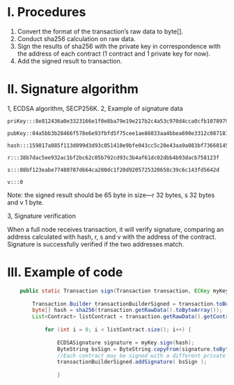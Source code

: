 # I.	Procedures
1.	Convert the format of the transaction’s raw data to byte[].
2.	Conduct sha256 calculation on raw data.
3.	Sign the results of sha256 with the private key in correspondence with the address of each contract (1 contract and 1 private key for now).
4.	Add the signed result to transaction.

# II.	Signature algorithm
1,	ECDSA algorithm, SECP256K.
2,	Example of signature data
    

    priKey:::8e812436a0e3323166e1f0e8ba79e19e217b2c4a53c970d4cca0cfb1078979df         
    pubKey::04a5bb3b28466f578e6e93fbfd5f75cee1ae86033aa4bbea690e3312c087181eb366f9a1d1d6a437a9bf9fc65ec853b9fd60fa322be3997c47144eb20da658b3d1         
    hash:::159817a085f113d099d3d93c051410e9bfe043cc5c20e43aa9a083bf73660145         
    r:::38b7dac5ee932ac1bf2bc62c05b792cd93c3b4af61dc02dbb4b93dacb758123f         
    s:::08bf123eabe77480787d664ca280dc1f20d9205725320658c39c6c143fd5642d         
    v:::0 

   Note: the signed result should be 65 byte in size—r 32 bytes, s 32 bytes and v 1 byte.

3,	Signature verification

When a full node receives transaction, it will verify signature, comparing an address calculated with hash, r, s and v with the address of the contract. Signature is successfully verified if the two addresses match.

# III.	Example of code
```java
    public static Transaction sign(Transaction transaction, ECKey myKey) {
    
        Transaction.Builder transactionBuilderSigned = transaction.toBuilder();  
        byte[] hash = sha256(transaction.getRawData().toByteArray());  
        List<Contract> listContract = transaction.getRawData().getContractList();  
        
            for (int i = 0; i < listContract.size(); i++) {
            
                ECDSASignature signature = myKey.sign(hash);    
                ByteString bsSign = ByteString.copyFrom(signature.toByteArray());    
                //Each contract may be signed with a different private key in the future.
                transactionBuilderSigned.addSignature( bsSign );
                 
                }
```

